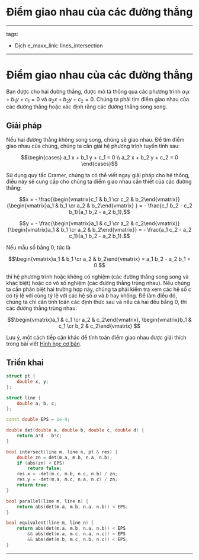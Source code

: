 # Điểm giao nhau của các đường thẳng

---
tags:
  - Dịch
e_maxx_link: lines_intersection
---

# Điểm giao nhau của các đường thẳng

Bạn được cho hai đường thẳng, được mô tả thông qua các phương trình $a_1 x + b_1 y + c_1 = 0$ và  $a_2 x + b_2 y + c_2 = 0$.
Chúng ta phải tìm điểm giao nhau của các đường thẳng hoặc xác định rằng các đường thẳng song song.

## Giải pháp

Nếu hai đường thẳng không song song, chúng sẽ giao nhau.
Để tìm điểm giao nhau của chúng, chúng ta cần giải hệ phương trình tuyến tính sau:

$$\begin{cases} a_1 x + b_1 y + c_1 = 0 \\
a_2 x + b_2 y + c_2 = 0
\end{cases}$$

Sử dụng quy tắc Cramer, chúng ta có thể viết ngay giải pháp cho hệ thống, điều này sẽ cung cấp cho chúng ta điểm giao nhau cần thiết của các đường thẳng:

$$x = - \frac{\begin{vmatrix}c_1 & b_1 \cr c_2 & b_2\end{vmatrix}}{\begin{vmatrix}a_1 & b_1 \cr a_2 & b_2\end{vmatrix} } = - \frac{c_1 b_2 - c_2 b_1}{a_1 b_2 - a_2 b_1},$$

$$y = - \frac{\begin{vmatrix}a_1 & c_1 \cr a_2 & c_2\end{vmatrix}}{\begin{vmatrix}a_1 & b_1 \cr a_2 & b_2\end{vmatrix}} = - \frac{a_1 c_2 - a_2 c_1}{a_1 b_2 - a_2 b_1}.$$

Nếu mẫu số bằng $0$, tức là

$$\begin{vmatrix}a_1 & b_1 \cr a_2 & b_2\end{vmatrix} = a_1 b_2 - a_2 b_1 = 0 $$

thì hệ phương trình hoặc không có nghiệm (các đường thẳng song song và khác biệt) hoặc có vô số nghiệm (các đường thẳng trùng nhau).
Nếu chúng ta cần phân biệt hai trường hợp này, chúng ta phải kiểm tra xem các hệ số $c$ có tỷ lệ với cùng tỷ lệ với các hệ số $a$ và $b$ hay không.
Để làm điều đó, chúng ta chỉ cần tính toán các định thức sau và nếu cả hai đều bằng $0$, thì các đường thẳng trùng nhau:

$$\begin{vmatrix}a_1 & c_1 \cr a_2 & c_2\end{vmatrix}, \begin{vmatrix}b_1 & c_1 \cr b_2 & c_2\end{vmatrix} $$

Lưu ý, một cách tiếp cận khác để tính toán điểm giao nhau được giải thích trong bài viết [Hình học cơ bản](basic-geometry.md).

## Triển khai

```{.cpp file=line_intersection}
struct pt {
    double x, y;
};

struct line {
    double a, b, c;
};

const double EPS = 1e-9;

double det(double a, double b, double c, double d) {
    return a*d - b*c;
}

bool intersect(line m, line n, pt & res) {
    double zn = det(m.a, m.b, n.a, n.b);
    if (abs(zn) < EPS)
        return false;
    res.x = -det(m.c, m.b, n.c, n.b) / zn;
    res.y = -det(m.a, m.c, n.a, n.c) / zn;
    return true;
}

bool parallel(line m, line n) {
    return abs(det(m.a, m.b, n.a, n.b)) < EPS;
}

bool equivalent(line m, line n) {
    return abs(det(m.a, m.b, n.a, n.b)) < EPS
        && abs(det(m.a, m.c, n.a, n.c)) < EPS
        && abs(det(m.b, m.c, n.b, n.c)) < EPS;
}
```


--- 

